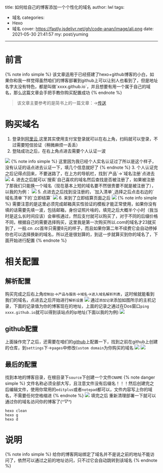 title: 如何给自己的博客添加一个个性化的域名
author: lwl
tags:
  - 域名
categories:
  - Hexo
  - 域名
cover: https://fastly.jsdelivr.net/gh/code-anan/image/ali.png
date: 2021-05-30 21:41:57
my: post/yuming
---
# 前言
<meta name="referrer" content="no-referrer" />
{% note info simple %}
该文章适用于已经搭建了hexo+github博客的小白，如果你和我一样觉得虽然咱们的博客部署到github上可以让别人也看到了，但是地址名字太没有特色，都是叫做`xxxx.github.io`，并且想要有用一个属于自己的域名，那么这篇文章会手把手教你购买配置成功
{% endnote %}

> 该文章主要参考的是简书上的一篇文章：->[传送](https://zoyi14.smartapps.cn/pages/note/index?slug=e3169b681038&origin=share&hostname=baiduboxapp&_swebfr=1)

# 购买域名
1. 登录到[阿里云](https://www.aliyun.com/),这里其实使用支付宝登录就可以在右上角，扫码就可以登录，不过需要短信验证（稍微麻烦一丢丢）
2. 登陆成功之后，在右上角点进去需要个人认证一波
<img src="/img/posts/yanzheng.png">
{% note info simple %}
这里因为我已经个人实名认证过了所以是这个样子，没有认证的话点进去认证一下，填几个信息就好了
{% endnote %}
3. 个人认证完之后记得点回来，不要迷路了，在上方的导航栏，找到`产品`->`域名注册`点进去
<img src="/img/posts/chanpin.png">
4. 进去之后就可以`搜索`自己喜欢的域名然后查找是否被注册了，如果被注册了那我们只能换一个域名（现在基本上短的域名要不然很贵要不就是被注册了），以我的为例：
<img src="/img/posts/wanwang.png">
5. 点进去之后找到没注册的，`加入清单`,选择之后点击右边的`域名清单`下的`立即结算`
<img src="/img/posts/select.png">
6. 来到了立即结算页面之后
<img src="/img/posts/buy.png">
{% note info simple %}
需要注意的是这里必须完成邮箱真实性验证的模板才能正常使用，如果你没有填的话需要先填一波，包括邮箱，身份证照片啥的，填完之后大概半个小时（我当时是这么长时间应该）会审核通过，然后支付就可以购买了，对于不同的后缀价格不同，根据自己的需要选择购买，这里我是第一次购买所以.com的域名才23就买到了，一般.cn .cc首年只需要8元的样子，而且如果你第二年不续费它会自动停掉你也可以选择换新的域名，所以还是很划算的，到这一步就算买到你的域名了，下面开始进行配置
{% endnote %}

# 相关配置
## 解析配置
购买完成之后右上角`控制台`->`产品与服务`->`域名`->`进入域名解析列表`，这时候就能看到我们的域名，点进去之后开始进行`解析设置`
<img src="/img/posts/shezhi.png">
通过`添加记录`添加如图所示的主机记录，下面的记录值为你的博客现在的地址，上面的记录之通过在Dos窗口`ping xxxx.github.io`就可以得到该站点的ip地址(下面以我的为例)
<img src="/img/posts/ping.png">
## github配置
上面操作完了之后，还需要在咱们的[github](https://github.com)上配置一下，找到之前在github上创建的仓库，到`settings`下->`pages`中修改`Custom domain`为你购买的域名
<img src="/img/posts/settings.png">
<img src="/img/posts/domain.png">
## 最后的配置
找到本地的博客目录，在根目录下`source`下创建一个文件`CNAME`
{% note danger simple %}
文件名称必须全部大写，且注意文件没有后缀名！！！然后创建完之后编辑文件，使用你常用的`editplus`或者`notepad`都可以，文件内容写上你的域名，不需要任何空格缩进
{% endnote %}
<img src="/img/posts/98.png">
填完之后 重新清理部署一下就可以通过你的域名访问你的博客了(*^▽^*)
```
hexo clean
hexo g
hexo d
```

# 说明

{% note info simple %}
给你的博客网站绑定了域名并不是说之前的地址不能访问了，依然可以通过之前的地址访问，只不过它会自动跳转到该域名
{% endnote %}